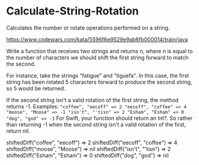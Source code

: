 # Calculate-String-Rotation
Calculates the number or rotate operations performed on a string.

https://www.codewars.com/kata/5596f6e9529e9ab6fb000014/train/java

Write a function that receives two strings and returns n, where n is equal to the number of characters we should shift the first string forward to match the second.

For instance, take the strings "fatigue" and "tiguefa". In this case, the first string has been rotated 5 characters forward to produce the second string, so 5 would be returned.

If the second string isn't a valid rotation of the first string, the method returns -1.
Examples:
``` "coffee", "eecoff" => 2 "eecoff", "coffee" => 4 "moose", "Moose" => -1 "isn't", "'tisn" => 2 "Esham", "Esham" => 0 "dog", "god" => -1 ```
For Swift, your function should return an Int?. So rather than returning -1 when the second string isn't a valid rotation of the first, return nil.

shiftedDiff("coffee", "eecoff") => 2
shiftedDiff("eecoff", "coffee") => 4
shiftedDiff("moose", "Moose") => nil
shiftedDiff("isn't", "'tisn") => 2
shiftedDiff("Esham", "Esham") => 0
shiftedDiff("dog", "god") => nil
